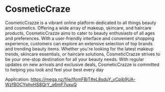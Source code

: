 # CosmeticCraze
CosmeticCrazze is a vibrant online platform dedicated to all things beauty and cosmetics. Offering a wide array of makeup, skincare, and haircare products, CosmeticCrazze aims to cater to beauty enthusiasts of all ages and preferences. With a user-friendly interface and convenient shopping experience, customers can explore an extensive selection of top brands and trending beauty items. Whether you're looking for the latest makeup trends, skincare essentials, or haircare solutions, CosmeticCrazze strives to be your one-stop destination for all your beauty needs. With regular updates on new arrivals and exclusive deals, CosmeticCrazze is committed to helping you look and feel your best every day

Application: https://mega.nz/file/lfomFBjT#eL8sduY_vCpib9UA-WzfBOCYphvHS8QrY_q6mF7uxuQ
